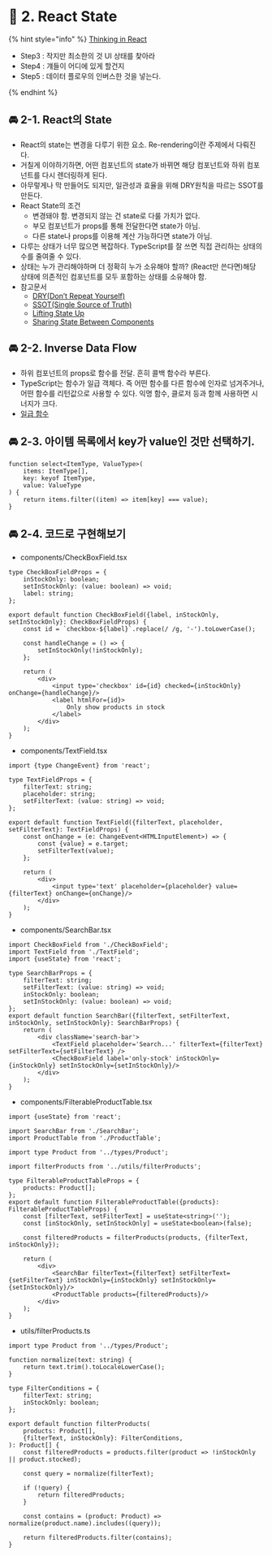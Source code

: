 # 🌈 2. React State

{% hint style="info" %}
[Thinking in React](https://beta.reactjs.org/learn/thinking-in-react)

- Step3 : 작지만 최소한의 것 UI 상태를 찾아라
- Step4 : 걔들이 어디에 있게 할건지
- Step5 : 데이터 플로우의 인버스한 것을 넣는다.

{% endhint %}

## 🚘 2-1. React의 State

- React의 state는 변경을 다루기 위한 요소. Re-rendering이란 주제에서 다뤄진다.
- 거칠게 이야하기하면, 어떤 컴포넌트의 state가 바뀌면 해당 컴포넌트와 하위 컴포넌트를 다시 렌더링하게 된다.
- 아무렇게나 막 만들어도 되지만, 일관성과 효율을 위해 DRY원칙을 따르는 SSOT를 만든다.
- React State의 조건
    - 변경돼야 함. 변경되지 않는 건 state로 다룰 가치가 없다.
    - 부모 컴포넌트가 props를 통해 전달한다면 state가 아님.
    - 다른 state나 props를 이용해 계산 가능하다면 state가 아님.
- 다루는 상태가 너무 많으면 복잡하다. TypeScript를 잘 쓰면 직접 관리하는 상태의 수를 줄여줄 수 있다.
- 상태는 누가 관리해야하며 더 정확히 누가 소유해야 할까? (React만 쓴다면)해당 상태에 의존적인 컴포넌트를 모두 포함하는 상태를 소유해야 함.
- 참고문서
    - [DRY(Don’t Repeat Yourself)](https://ko.wikipedia.org/wiki/%EC%A4%91%EB%B3%B5%EB%B0%B0%EC%A0%9C)
    - [SSOT(Single Source of Truth)](https://ko.wikipedia.org/wiki/%EB%8B%A8%EC%9D%BC_%EC%A7%84%EC%8B%A4_%EA%B3%B5%EA%B8%89%EC%9B%90)
    - [Lifting State Up](https://ko.reactjs.org/docs/lifting-state-up.html)
    - [Sharing State Between Components](https://beta.reactjs.org/learn/sharing-state-between-components)

## 🚘 2-2. Inverse Data Flow

- 하위 컴포넌트의 props로 함수를 전달. 흔히 콜백 함수라 부른다.
- TypeScript는 함수가 일급 객체다. 즉 어떤 함수를 다른 함수에 인자로 넘겨주거나, 어떤 함수를 리턴값으로 사용할 수 있다. 익명 함수, 클로저 등과 함께 사용하면 시너지가 크다.
- [일급 함수](https://developer.mozilla.org/ko/docs/Glossary/First-class_Function)

## 🚘 2-3. 아이템 목록에서 key가 value인 것만 선택하기.

```tsx
function select<ItemType, ValueType>(
	items: ItemType[],
	key: keyof ItemType,
	value: ValueType
) {
	return items.filter((item) => item[key] === value);
}
```

## 🚘 2-4. 코드로 구현해보기

- components/CheckBoxField.tsx

```tsx
type CheckBoxFieldProps = {
	inStockOnly: boolean;
	setInStockOnly: (value: boolean) => void;
	label: string;
};

export default function CheckBoxField({label, inStockOnly, setInStockOnly}: CheckBoxFieldProps) {
	const id = `checkbox-${label}`.replace(/ /g, '-').toLowerCase();

	const handleChange = () => {
		setInStockOnly(!inStockOnly);
	};

	return (
		<div>
			<input type='checkbox' id={id} checked={inStockOnly} onChange={handleChange}/>
			<label htmlFor={id}>
                Only show products in stock
			</label>
		</div>
	);
}
```

- components/TextField.tsx

```tsx
import {type ChangeEvent} from 'react';

type TextFieldProps = {
	filterText: string;
	placeholder: string;
	setFilterText: (value: string) => void;
};

export default function TextField({filterText, placeholder, setFilterText}: TextFieldProps) {
	const onChange = (e: ChangeEvent<HTMLInputElement>) => {
		const {value} = e.target;
		setFilterText(value);
	};

	return (
		<div>
			<input type='text' placeholder={placeholder} value={filterText} onChange={onChange}/>
		</div>
	);
}
```

- components/SearchBar.tsx

```tsx
import CheckBoxField from './CheckBoxField';
import TextField from './TextField';
import {useState} from 'react';

type SearchBarProps = {
	filterText: string;
	setFilterText: (value: string) => void;
	inStockOnly: boolean;
	setInStockOnly: (value: boolean) => void;
};
export default function SearchBar({filterText, setFilterText, inStockOnly, setInStockOnly}: SearchBarProps) {
	return (
		<div className='search-bar'>
			<TextField placeholder='Search...' filterText={filterText} setFilterText={setFilterText} />
			<CheckBoxField label='only-stock' inStockOnly={inStockOnly} setInStockOnly={setInStockOnly}/>
		</div>
	);
}
```

- components/FilterableProductTable.tsx

```tsx
import {useState} from 'react';

import SearchBar from './SearchBar';
import ProductTable from './ProductTable';

import type Product from '../types/Product';

import filterProducts from '../utils/filterProducts';

type FilterableProductTableProps = {
	products: Product[];
};
export default function FilterableProductTable({products}: FilterableProductTableProps) {
	const [filterText, setFilterText] = useState<string>('');
	const [inStockOnly, setInStockOnly] = useState<boolean>(false);

	const filteredProducts = filterProducts(products, {filterText, inStockOnly});

	return (
		<div>
			<SearchBar filterText={filterText} setFilterText={setFilterText} inStockOnly={inStockOnly} setInStockOnly={setInStockOnly}/>
			<ProductTable products={filteredProducts}/>
		</div>
	);
}
```

- utils/filterProducts.ts

```tsx
import type Product from '../types/Product';

function normalize(text: string) {
	return text.trim().toLocaleLowerCase();
}

type FilterConditions = {
	filterText: string;
	inStockOnly: boolean;
};

export default function filterProducts(
	products: Product[],
	{filterText, inStockOnly}: FilterConditions,
): Product[] {
	const filteredProducts = products.filter(product => !inStockOnly || product.stocked);

	const query = normalize(filterText);

	if (!query) {
		return filteredProducts;
	}

	const contains = (product: Product) => normalize(product.name).includes((query));

	return filteredProducts.filter(contains);
}
```